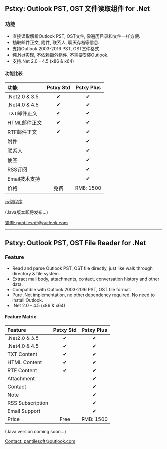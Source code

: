 ## Pstxy: Outlook PST, OST 文件读取组件 for .Net
### 功能
- 直接读取解析Outlook PST, OST文件, 像遍历目录和文件一样方便.
- 抽取邮件正文, 附件, 联系人, 聊天存档等信息.
- 支持Outlook 2003-2016 PST, OST文件格式.
- 纯.Net实现, 不依赖额外组件. 不需要安装Outlook.
- 支持.Net 2.0 - 4.5 (x86 & x64)

#### 功能比较

| 功能          | Pstxy Std| Pstxy Plus |
| :----------- | :------: | :---------: |
| .Net2.0 & 3.5| &#10004; | &#10004;    |
| .Net4.0 & 4.5| &#10004; | &#10004;    |
| TXT邮件正文   | &#10004; | &#10004;    |
| HTML邮件正文  | &#10004; | &#10004;    |
| RTF邮件正文   | &#10004; | &#10004;    |
| 附件         |           | &#10004;    |
| 联系人       |           | &#10004;    |
| 便签         |           | &#10004;    |
| RSS订阅     |           | &#10004;    |
| Email技术支持|           | &#10004;    |
| 价格         | 免费      | RMB: 1500   |

[示例程序](sample/sample_std.html)

(Java版本即将发布...)

[咨询: pantilesoft@outlook.com](mailto:pantilesoft@outlook.com)


---


## Pstxy: Outlook PST, OST File Reader for .Net
### Feature
- Read and parse Outlook PST, OST file directly, just like walk through directory & file system.
- Extract mail body, attachments, contact, conversation history and other data.
- Compatible with Outlook 2003-2016 PST, OST file format.
- Pure .Net implementation, no other dependency required. No need to install Outlook.
- .Net 2.0 - 4.5 (x86 & x64)


#### Feature Matrix

| Feature              | Pstxy Std| Pstxy Plus  |
| :------------------- | :------: | :---------: |
| .Net2.0 & 3.5        | &#10004; | &#10004;    |
| .Net4.0 & 4.5        | &#10004; | &#10004;    |
| TXT Content          | &#10004; | &#10004;    |
| HTML Content         | &#10004; | &#10004;    |
| RTF Content          | &#10004; | &#10004;    |
| Attachment           |          | &#10004;    |
| Contact              |          | &#10004;    |
| Note                 |          | &#10004;    |
| RSS Subscription     |          | &#10004;    |
| Email Support        |          | &#10004;    |
| Price                | Free     | RMB: 1500   |

(Java version coming soon...)

[Contact: pantilesoft@outlook.com](mailto:pantilesoft@outlook.com)
